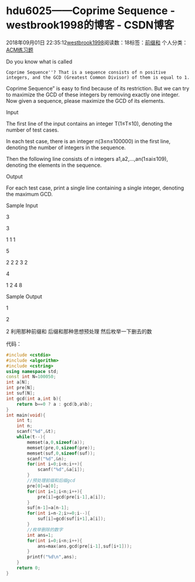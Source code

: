 # hdu6025——Coprime Sequence - westbrook1998的博客 - CSDN博客





2018年09月01日 22:35:12[westbrook1998](https://me.csdn.net/westbrook1998)阅读数：18标签：[前缀和](https://so.csdn.net/so/search/s.do?q=前缀和&t=blog)
个人分类：[ACM练习题](https://blog.csdn.net/westbrook1998/article/category/7652684)









> 
Do you know what is called 
```
Coprime Sequence''? That is a sequence consists of n positive integers, and the GCD (Greatest Common Divisor) of them is equal to 1.
```
Coprime Sequence” is easy to find because of its restriction. But we can try to maximize the GCD of these integers by removing exactly one integer. Now given a sequence, please maximize the GCD of its elements. 

  Input 

  The first line of the input contains an integer T(1≤T≤10), denoting the number of test cases.  

  In each test case, there is an integer n(3≤n≤100000) in the first line, denoting the number of integers in the sequence.  

  Then the following line consists of n integers a1,a2,…,an(1≤ai≤109), denoting the elements in the sequence. 

  Output 

  For each test case, print a single line containing a single integer, denoting the maximum GCD. 

  Sample Input 

  3 

  3 

  1 1 1 

  5 

  2 2 2 3 2 

  4 

  1 2 4 8 

  Sample Output 

  1 

  2 

  2
利用那种前缀和 后缀和那种思想预处理 然后枚举一下删去的数

代码：

```cpp
#include <cstdio>
#include <algorithm>
#include <cstring>
using namespace std;
const int N=100050;
int a[N];
int pre[N];
int suf[N];
int gcd(int a,int b){
    return b==0 ? a : gcd(b,a%b);
}
int main(void){
    int t;
    int n;
    scanf("%d",&t);
    while(t--){
        memset(a,0,sizeof(a));
        memset(pre,0,sizeof(pre));
        memset(suf,0,sizeof(suf));
        scanf("%d",&n);
        for(int i=0;i<n;i++){
            scanf("%d",&a[i]);
        }
        //预处理前缀和后缀gcd
        pre[0]=a[0];
        for(int i=1;i<n;i++){
            pre[i]=gcd(pre[i-1],a[i]);
        }
        suf[n-1]=a[n-1];
        for(int i=n-2;i>=0;i--){
            suf[i]=gcd(suf[i+1],a[i]);
        }
        //枚举删除的数字
        int ans=1;
        for(int i=0;i<n;i++){
            ans=max(ans,gcd(pre[i-1],suf[i+1]));
        }
        printf("%d\n",ans);
    }
    return 0;
}
```





